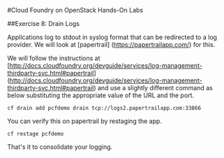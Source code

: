 #Cloud Foundry on OpenStack Hands-On Labs

##Exercise 8: Drain Logs

Applications log to stdout in syslog format that can be redirected to a log provider. We will look at [papertrail] (https://papertrailapp.com/) for this.

We will follow the instructions at [http://docs.cloudfoundry.org/devguide/services/log-management-thirdparty-svc.html#papertrail] (http://docs.cloudfoundry.org/devguide/services/log-management-thirdparty-svc.html#papertrail) and use a slightly different command as below substituting the appropriate value of the URL and the port.

```
cf drain add pcfdemo drain tcp://logs2.papertrailapp.com:33866
```

You can verify this on papertrail by restaging the app.

```
cf restage pcfdemo
```

That's it to consolidate your logging.


